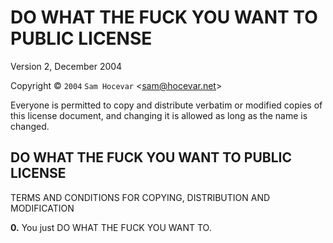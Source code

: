 # DO WHAT THE FUCK YOU WANT TO PUBLIC LICENSE

  Version 2, December 2004

Copyright &copy; `2004` `Sam Hocevar` &lt;[sam@hocevar.net](mailto:sam@hocevar.net)&gt;

Everyone is permitted to copy and distribute verbatim or modified copies of this license document, and changing it is allowed as long as the name is changed.

## DO WHAT THE FUCK YOU WANT TO PUBLIC LICENSE
  TERMS AND CONDITIONS FOR COPYING, DISTRIBUTION AND MODIFICATION

**0.** You just DO WHAT THE FUCK YOU WANT TO.
